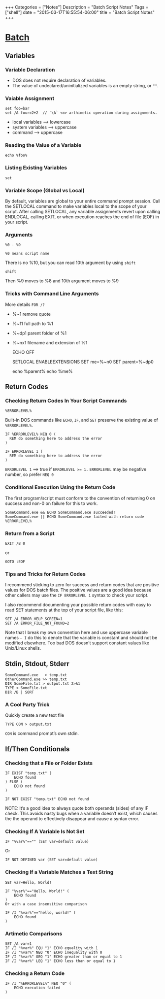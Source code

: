 +++
Categories = ["Notes"]
Description = "Batch Script Notes"
Tags = ["shell"]
date = "2015-03-17T16:55:54-06:00"
title = "Batch Script Notes"
+++


[Batch](http://steve-jansen.github.io/guides/windows-batch-scripting/index.html)
=========


Variables
---------

### Variable Declaration

- DOS does not require declaration of variables.
- The value of undeclared/uninitialized variables is an empty string, or `""`.


### Vaiable Assignment

    set foo=bar
    set /A four=2+2  // `\A` <=> arthimetic operation during assignments.

- local variables  --> lowercase
- system variables --> uppercase
- command          --> uppercase

### Reading the Value of a Variable

    echo %foo%

### Listing Existing Variables

    set

### Variable Scope (Global vs Local)
By default, variables are global to your entire command prompt session. Call the SETLOCAL command to make variables local to the scope of your script. After calling SETLOCAL, any variable assignments revert upon calling ENDLOCAL, calling EXIT, or when execution reaches the end of file (EOF) in your script.

### Arguments

    %0 - %9

    %0 means script name

There is no %10, but you can read 10th argument by using `shift`

    shift

Then %9 moves to %8 and 10th argument moves to %9

### Tricks with Command Line Arguments

More details `FOR /?`

* %~1 remove quote
* %~f1 full path to %1
* %~dp1 parent folder of %1
* %~nx1 filename and extension of %1



    ECHO OFF

    SETLOCAL ENABLEEXTENSIONS
    SET me=%~n0
    SET parent=%~dp0

    echo %parent%
    echo %me%


Return Codes
------------


### Checking Return Codes In Your Script Commands

    %ERRORLEVEL%

Built-in DOS commands like `ECHO`, `IF`, and `SET` preserve the existing value of `%ERRORLEVEL%`.

    IF %ERRORLEVEL% NEQ 0 (
      REM do something here to address the error
    )

    IF ERRORLEVEL 1 (
      REM do something here to address the error
    )

`ERRORLEVEL 1`  ==> true if `ERRORLEVEL >= 1.` `ERRORLEVEL` may be negative number, so prefer `NEQ 0`

### Conditional Execution Using the Return Code

The first program/script must conform to the convention of returning 0 on success and non-0 on failure for this to work.

    SomeCommand.exe && ECHO SomeCommand.exe succeeded!
    SomeCommand.exe || ECHO SomeCommand.exe failed with return code %ERRORLEVEL%

### Return from a Script

    EXIT /B 0

or

    GOTO :EOF

### Tips and Tricks for Return Codes

I recommend sticking to zero for success and return codes that are positive values for DOS batch files. The positive values are a good idea because other callers may use the `IF ERRORLEVEL 1` syntax to check your script.

I also recommend documenting your possible return codes with easy to read SET statements at the top of your script file, like this:

    SET /A ERROR_HELP_SCREEN=1
    SET /A ERROR_FILE_NOT_FOUND=2

Note that I break my own convention here and use uppercase variable names `– I` do this to denote that the variable is constant and should not be modified elsewhere. Too bad DOS doesn’t support constant values like Unix/Linux shells.


Stdin, Stdout, Stderr
---------------------


    SomeCommand.exe   > temp.txt
    OtherCommand.exe >> temp.txt
    DIR SomeFile.txt > output.txt 2>&1
    TYPE < SomeFile.txt
    DIR /B | SORT

### A Cool Party Trick

Quickly create a new text file

    TYPE CON > output.txt

`CON` is command prompt’s own stdin.


If/Then Conditionals
--------------------

### Checking that a File or Folder Exists

    IF EXIST "temp.txt" (
        ECHO found
    ) ELSE (
        ECHO not found
    )

    IF NOT EXIST "temp.txt" ECHO not found

NOTE: It’s a good idea to always quote both operands (sides) of any IF check. This avoids nasty bugs when a variable doesn’t exist, which causes the the operand to effectively disappear and cause a syntax error.

### Checking If A Variable Is Not Set

    IF "%var%"=="" (SET var=default value)

Or

    IF NOT DEFINED var (SET var=default value)

### Checking If a Variable Matches a Text String

    SET var=Hello, World!

    IF "%var%"=="Hello, World!" (
        ECHO found
    )
    Or with a case insensitive comparison

    IF /I "%var%"=="hello, world!" (
        ECHO found
    )

### Artimetic Comparisons

    SET /A var=1
    IF /I "%var%" EQU "1" ECHO equality with 1
    IF /I "%var%" NEQ "0" ECHO inequality with 0
    IF /I "%var%" GEQ "1" ECHO greater than or equal to 1
    IF /I "%var%" LEQ "1" ECHO less than or equal to 1

### Checking a Return Code

    IF /I "%ERRORLEVEL%" NEQ "0" (
        ECHO execution failed
    )

